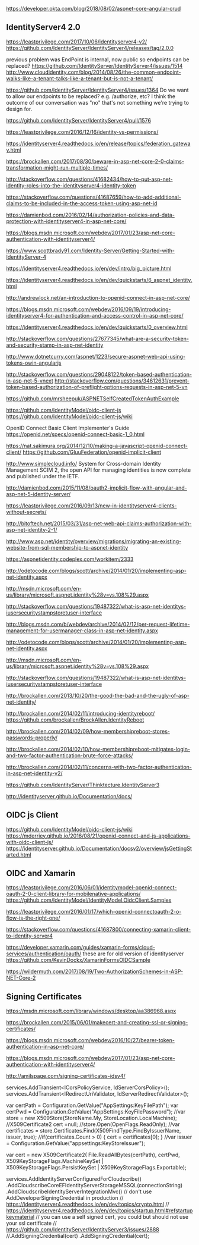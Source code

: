 

https://developer.okta.com/blog/2018/08/02/aspnet-core-angular-crud


## IdentityServer4 2.0

https://leastprivilege.com/2017/10/06/identityserver4-v2/
https://github.com/IdentityServer/IdentityServer4/releases/tag/2.0.0

previous problem was EndPoint is internal, now public so endpoints can be replaced?
https://github.com/IdentityServer/IdentityServer4/issues/1514
http://www.cloudidentity.com/blog/2014/08/26/the-common-endpoint-walks-like-a-tenant-talks-like-a-tenant-but-is-not-a-tenant/

https://github.com/IdentityServer/IdentityServer4/issues/1364
Do we want to allow our endpoints to be replaced? e.g. /authorize, etc?
I think the outcome of our conversation was "no" that's not something we're trying to design for.

https://github.com/IdentityServer/IdentityServer4/pull/1576



https://leastprivilege.com/2016/12/16/identity-vs-permissions/

https://identityserver4.readthedocs.io/en/release/topics/federation_gateway.html

https://brockallen.com/2017/08/30/beware-in-asp-net-core-2-0-claims-transformation-might-run-multiple-times/


http://stackoverflow.com/questions/41682434/how-to-put-asp-net-identity-roles-into-the-identityserver4-identity-token

https://stackoverflow.com/questions/41687659/how-to-add-additional-claims-to-be-included-in-the-access-token-using-asp-net-id

https://damienbod.com/2016/02/14/authorization-policies-and-data-protection-with-identityserver4-in-asp-net-core/


https://blogs.msdn.microsoft.com/webdev/2017/01/23/asp-net-core-authentication-with-identityserver4/


https://www.scottbrady91.com/Identity-Server/Getting-Started-with-IdentityServer-4


https://identityserver4.readthedocs.io/en/dev/intro/big_picture.html

https://identityserver4.readthedocs.io/en/dev/quickstarts/6_aspnet_identity.html

http://andrewlock.net/an-introduction-to-openid-connect-in-asp-net-core/

https://blogs.msdn.microsoft.com/webdev/2016/09/19/introducing-identityserver4-for-authentication-and-access-control-in-asp-net-core/

https://identityserver4.readthedocs.io/en/dev/quickstarts/0_overview.html

http://stackoverflow.com/questions/27677345/what-are-a-security-token-and-security-stamp-in-asp-net-identity

http://www.dotnetcurry.com/aspnet/1223/secure-aspnet-web-api-using-tokens-owin-angularjs

http://stackoverflow.com/questions/29048122/token-based-authentication-in-asp-net-5-vnext
http://stackoverflow.com/questions/34612631/prevent-token-based-authorization-of-preflight-options-requests-in-asp-net-5-vn

https://github.com/mrsheepuk/ASPNETSelfCreatedTokenAuthExample

https://github.com/IdentityModel/oidc-client-js
https://github.com/IdentityModel/oidc-client-js/wiki

OpenID Connect Basic Client Implementer's Guide
https://openid.net/specs/openid-connect-basic-1_0.html

https://nat.sakimura.org/2014/12/10/making-a-javascript-openid-connect-client/
https://github.com/GluuFederation/openid-implicit-client


http://www.simplecloud.info/
System for Cross-domain Identity Management
SCIM 2, the open API for managing identities is now complete and published under the IETF.

http://damienbod.com/2015/11/08/oauth2-implicit-flow-with-angular-and-asp-net-5-identity-server/

https://leastprivilege.com/2016/09/13/new-in-identityserver4-clients-without-secrets/


http://bitoftech.net/2015/03/31/asp-net-web-api-claims-authorization-with-asp-net-identity-2-1/

http://www.asp.net/identity/overview/migrations/migrating-an-existing-website-from-sql-membership-to-aspnet-identity

https://aspnetidentity.codeplex.com/workitem/2333


http://odetocode.com/blogs/scott/archive/2014/01/20/implementing-asp-net-identity.aspx

http://msdn.microsoft.com/en-us/library/microsoft.aspnet.identity%28v=vs.108%29.aspx

http://stackoverflow.com/questions/19487322/what-is-asp-net-identitys-iusersecuritystampstoretuser-interface

http://blogs.msdn.com/b/webdev/archive/2014/02/12/per-request-lifetime-management-for-usermanager-class-in-asp-net-identity.aspx

http://odetocode.com/blogs/scott/archive/2014/01/20/implementing-asp-net-identity.aspx

http://msdn.microsoft.com/en-us/library/microsoft.aspnet.identity%28v=vs.108%29.aspx

http://stackoverflow.com/questions/19487322/what-is-asp-net-identitys-iusersecuritystampstoretuser-interface

http://brockallen.com/2013/10/20/the-good-the-bad-and-the-ugly-of-asp-net-identity/

http://brockallen.com/2014/02/11/introducing-identityreboot/
https://github.com/brockallen/BrockAllen.IdentityReboot

http://brockallen.com/2014/02/09/how-membershipreboot-stores-passwords-properly/

http://brockallen.com/2014/02/10/how-membershipreboot-mitigates-login-and-two-factor-authentication-brute-force-attacks/

http://brockallen.com/2014/02/11/concerns-with-two-factor-authentication-in-asp-net-identity-v2/

https://github.com/IdentityServer/Thinktecture.IdentityServer3

http://identityserver.github.io/Documentation/docs/

## OIDC js Client
https://github.com/IdentityModel/oidc-client-js/wiki
https://mderriey.github.io/2016/08/21/openid-connect-and-js-applications-with-oidc-client-js/
https://identityserver.github.io/Documentation/docsv2/overview/jsGettingStarted.html

## OIDC and Xamarin

https://leastprivilege.com/2016/06/01/identitymodel-openid-connect-oauth-2-0-client-library-for-mobilenative-applications/
https://github.com/IdentityModel/IdentityModel.OidcClient.Samples

https://leastprivilege.com/2016/01/17/which-openid-connectoauth-2-o-flow-is-the-right-one/

https://stackoverflow.com/questions/41687800/connecting-xamarin-client-to-identity-server4

https://developer.xamarin.com/guides/xamarin-forms/cloud-services/authentication/oauth/
these are for old version of identityserver
https://github.com/KevinDockx/XamarinFormsOIDCSample



https://wildermuth.com/2017/08/19/Two-AuthorizationSchemes-in-ASP-NET-Core-2

## Signing Certificates

https://msdn.microsoft.com/library/windows/desktop/aa386968.aspx



https://brockallen.com/2015/06/01/makecert-and-creating-ssl-or-signing-certificates/

https://blogs.msdn.microsoft.com/webdev/2016/10/27/bearer-token-authentication-in-asp-net-core/

https://blogs.msdn.microsoft.com/webdev/2017/01/23/asp-net-core-authentication-with-identityserver4/

http://amilspage.com/signing-certificates-idsv4/

services.AddTransient<ICorsPolicyService, IdServerCorsPolicy>();
services.AddTransient<IRedirectUriValidator, IdServerRedirectValidator>();

var certPath = Configuration.GetValue<string>("AppSettings:KeyFilePath");
var certPwd = Configuration.GetValue<string>("AppSettings:KeyFilePassword");
//var store = new X509Store(StoreName.My, StoreLocation.LocalMachine);
//X509Certificate2 cert =null;
//store.Open(OpenFlags.ReadOnly);
//var certificates = store.Certificates.Find(X509FindType.FindByIssuerName, issuer, true);
//if(certificates.Count > 0) { cert = certificates[0]; }
//var issuer = Configuration.GetValue<string>("appsettings:KeyStoreIssuer");


var cert = new X509Certificate2(
	File.ReadAllBytes(certPath), 
	certPwd,
	X509KeyStorageFlags.MachineKeySet |
	X509KeyStorageFlags.PersistKeySet |
	X509KeyStorageFlags.Exportable);
	
services.AddIdentityServerConfiguredForCloudscribe()
	.AddCloudscribeCoreEFIdentityServerStorageMSSQL(connectionString)
	.AddCloudscribeIdentityServerIntegrationMvc()
	// don't use AddDeveloperSigningCredential in production
	// https://identityserver4.readthedocs.io/en/dev/topics/crypto.html
	// https://identityserver4.readthedocs.io/en/dev/topics/startup.html#refstartupkeymaterial
	// you can use a self signed cert, you could but should not use your ssl certificate
	// https://github.com/IdentityServer/IdentityServer3/issues/2888
	//.AddSigningCredential(cert)
	.AddSigningCredential(cert);


 